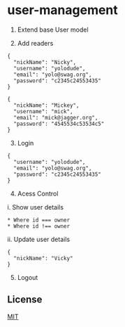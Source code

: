 # user-management

1. Extend base User model

2. Add readers

  ```
  {
    "nickName": "Nicky",
    "username": "yolodude",
    "email": "yolo@swag.org",
    "password": "c2345c24553435"
  }
  ```

  ```
  {
    "nickName": "Mickey",
    "username": "mick",
    "email": "mick@jagger.org",
    "password": "4545534c53534c5"
  }
  ```

3. Login

  ```
  {
    "username": "yolodude",
    "email": "yolo@swag.org",
    "password": "c2345c24553435"
  }
  ```

4. Acess Control

  i. Show user details

    * Where id === owner
    * Where id !== owner

  ii. Update user details

  ```
  {
    "nickName": "Vicky"
  }
  ```

5. Logout


## License

[MIT](LICENSE)
